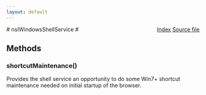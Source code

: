 ```yaml
---
layout: default
---
```

<div class='links' style='float:right'><a href="../index.html">Index</a>
<a href="http://dxr.mozilla.org/mozilla-central/source/browser/components/shell/nsIWindowsShellService.idl">Source file</a>
</div>
# nsIWindowsShellService #

## Methods ##

### shortcutMaintenance() ###
  
Provides the shell service an opportunity to do some Win7+ shortcut  
maintenance needed on initial startup of the browser.  
  

